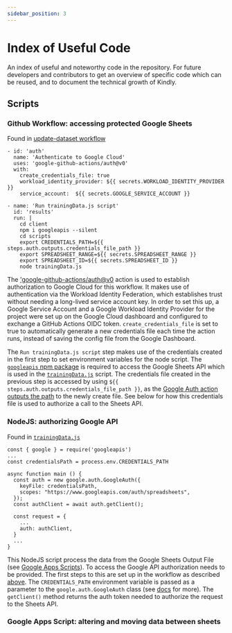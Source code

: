 ```yaml
---
sidebar_position: 3
---
```


# Index of Useful Code
An index of useful and noteworthy code in the repository. For future developers and contributors to get an overview of specific code which can be reused, and to document the technical growth of Kindly.

## Scripts

### Github Workflow: accessing protected Google Sheets
Found in [update-dataset workflow](https://github.com/unicef/kindly/tree/main/.github/workflows/update-dataset.yml)
```
- id: 'auth'
  name: 'Authenticate to Google Cloud'
  uses: 'google-github-actions/auth@v0'
  with:
    create_credentials_file: true
    workload_identity_provider: ${{ secrets.WORKLOAD_IDENTITY_PROVIDER }}
    service_account:  ${{ secrets.GOOGLE_SERVICE_ACCOUNT }}

- name: 'Run trainingData.js script'
  id: 'results'
  run: |
    cd client
    npm i googleapis --silent
    cd scripts
    export CREDENTIALS_PATH=${{ steps.auth.outputs.credentials_file_path }}
    export SPREADSHEET_RANGE=${{ secrets.SPREADSHEET_RANGE }}
    export SPREADSHEET_ID=${{ secrets.SPREADSHEET_ID }}
    node trainingData.js
```
The ['google-github-actions/auth@v0](https://github.com/google-github-actions/auth) action is used to establish authorization to Google Cloud for this workflow. It makes use of authentication via the Workload Identity Federation, which establishes trust without needing a long-lived service account key. In order to set this up, a Google Service Account and a Google Workload Identity Provider for the project were set up on the Google Cloud dashboard and configured to exchange a GitHub Actions OIDC token. `create_credentials_file` is set to true to automatically generate a new credentials file each time the action runs, instead of saving the config file from the Google Dashboard.

The `Run trainingData.js script` step makes use of the credentials created in the first step to set environment variables for the node script. The [`googleapis` npm package](https://www.npmjs.com/package/googleapis) is required to access the Google Sheets API which is used in the [`trainingData.js`](https://github.com/unicef/kindly/tree/main/client/scripts/trainingData.js) script. The credentials file created in the previous step is accessed by using `${{ steps.auth.outputs.credentials_file_path }}`, as the [Google Auth action outputs the path](https://github.com/google-github-actions/auth#outputs) to the newly create file. See below for how this credentials file is used to authorize a call to the Sheets API.

### NodeJS: authorizing Google API
Found in [`trainingData.js`](https://github.com/unicef/kindly/tree/main/client/scripts/trainingData.js)
```
const { google } = require('googleapis')
...
const credentialsPath = process.env.CREDENTIALS_PATH

async function main () {
  const auth = new google.auth.GoogleAuth({
    keyFile: credentialsPath,
    scopes: "https://www.googleapis.com/auth/spreadsheets",
  });
  const authClient = await auth.getClient();

  const request = {
    ...
    auth: authClient,
  }
  ...
}
```
This NodeJS script process the data from the Google Sheets Output File (see [Google Apps Scripts]()). To access the Google API authorization needs to be provided. The first steps to this are set up in the workflow as described [above](#Github_Workflow:_accessing_protected_Google_Sheets). The `CREDENTIALS_PATH` environment variable is passed as a parameter to the `google.auth.GoogleAuth` class (see [docs](https://cloud.google.com/nodejs/docs/reference/google-auth-library/latest/google-auth-library/googleauth) for more). The `getClient()` method returns the auth token needed to authorize the request to the Sheets API.

### Google Apps Script: altering and moving data between sheets